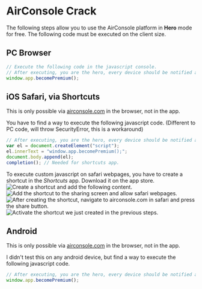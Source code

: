 # AirConsole Crack

The following steps allow you to use the AirConsole platform in **Hero** mode for free.
The following code must be executed on the client size.

## PC Browser
```js
// Execute the following code in the javascript console.
// After executing, you are the hero, every device should be notified about this.
window.app.becomePremium();
```

## iOS Safari, via Shortcuts
This is only possible via [airconsole.com](https://airconsole.com/) in the browser, not in the app.

You have to find a way to execute the following javascript code. (Different to PC code, will throw SecurityError, this is a workaround)
```js
// After executing, you are the hero, every device should be notified about this.
var el = document.createElement("script");
el.innerText = "window.app.becomePremium();";
document.body.append(el);
completion(); // Needed for shortcuts app.
```

To execute custom javascript on safari webpages, you have to create a shortcut in the *Shortcuts* app. Download it on the app store.
![Create a shortcut and add the following content.](https://i.imgur.com/BUajupu.png)
![Add the shortcut to the sharing screen and allow safari webpages.](https://i.imgur.com/nC7yy7J.png)
![After creating the shortcut, navigate to airconsole.com in safari and press the share button.](https://i.imgur.com/RxQX230.jpg)
![Activate the shortcut we just created in the previous steps.](https://i.imgur.com/kCSww14.jpg)

## Android
This is only possible via [airconsole.com](https://airconsole.com/) in the browser, not in the app.

I didn't test this on any android device, but find a way to execute the following javascript code.
```js
// After executing, you are the hero, every device should be notified about this.
window.app.becomePremium();
```